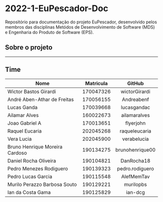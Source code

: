 # 2022-1-EuPescador-Doc

Repositório para documentação do projeto EuPescador, desenvolvido pelos membros das disciplinas Metódos de Desenvolvimento de Software (MDS) e Engenharia do Produto de Software (EPS).

## Sobre o projeto

---
## Time

**Nome** | **Matricula** | **GitHub** 
---------|:-------------:|:----------:
Wictor Bastos Girardi | 170047326 | wictorGirardi
André Aben-Athar de Freitas | 170056155 | Andreabenf
Lucas Ganda | 170039668 | lucasgandac
Ailamar Alves | 160022673 | ailamaralves
Joao Gabriel A | 170013651 | flyerjohn
Raquel Eucaria | 202045268 | raqueleucaria
Vera Lucia | 202045900 | verabelucia
Bruno Henrique Moreira Cardoso | 190134275 | brunohenrique00
Daniel Rocha Oliveira | 190104821 | DanRocha18
Pedro Menezes Rodiguero | 190139323 | pedro.rodiguero
Pedro Lucas Garcia | 190115548 | AlefMemTav
Murilo Perazzo Barbosa Souto | 190129221 | murilopbs
Ian da Costa Gama | 190125829 | ian-dcg